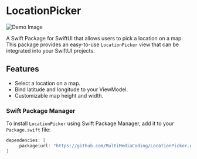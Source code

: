 # LocationPicker

![Demo Image](https://github.com/MultiMediaCoding/LocationPicker/assets/110828289/760e3a7a-7391-4002-b166-0ff2cb3d2aec)

A Swift Package for SwiftUI that allows users to pick a location on a map. This package provides an easy-to-use `LocationPicker` view that can be integrated into your SwiftUI projects.

## Features

- Select a location on a map.
- Bind latitude and longitude to your ViewModel.
- Customizable map height and width.

### Swift Package Manager

To install `LocationPicker` using Swift Package Manager, add it to your `Package.swift` file:

```swift
dependencies: [
    .package(url: "https://github.com/MultiMediaCoding/LocationPicker.git", from: "0.0.1")
]
